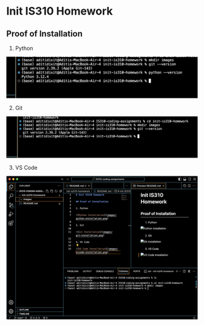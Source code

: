 # Init IS310 Homework

## Proof of Installation

1. Python

![Python Installation](images/python_install.png)

2. Git

![Git Installation](images/Git_install.png)

3. VS Code

![VS Code Installation](images/VS_code.png)